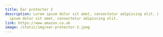```yaml
---
title: Ear protector 2
description: Lorem ipsum dolor sit amet, consectetur adipiscing elit. Lorem
  ipsum dolor sit amet, consectetur adipiscing elit.
link: https://www.amazon.co.uk
image: /static/img/ear-protector-3.jpeg
---
```

